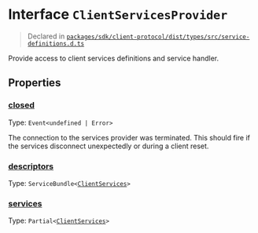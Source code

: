 # Interface `ClientServicesProvider`
> Declared in [`packages/sdk/client-protocol/dist/types/src/service-definitions.d.ts`]()

Provide access to client services definitions and service handler.
## Properties
### [closed]()
Type: <code>Event&lt;undefined | Error&gt;</code>

The connection to the services provider was terminated.
This should fire if the services disconnect unexpectedly or during a client reset.

### [descriptors]()
Type: <code>ServiceBundle&lt;[ClientServices](/api/@dxos/react-client/types/ClientServices)&gt;</code>



### [services]()
Type: <code>Partial&lt;[ClientServices](/api/@dxos/react-client/types/ClientServices)&gt;</code>



    